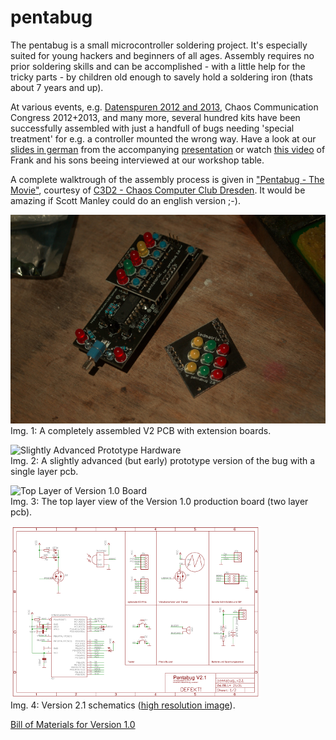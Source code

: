 pentabug
========

The pentabug is a small microcontroller soldering project. It's especially suited for young hackers and beginners of all ages. Assembly requires no prior soldering skills and can be accomplished - with a little help for the tricky parts - by children old enough to savely hold a soldering iron (thats about 7 years and up).

At various events, e.g. [Datenspuren 2012 and 2013](http://datenspuren.de "Datenspuren 2012 and 2013"), Chaos Communication Congress 2012+2013, and many more, several hundred kits have been successfully assembled with just a handfull of bugs needing 'special treatment' for e.g. a controller mounted the wrong way. Have a look at our [slides in german](/c3d2/pentabug/raw/master/doc/201210_slides_datenspuren.pdf "slides form the Datenspuren 2012 talk") from the accompanying [presentation](http://www.datenspuren.de/2012/fahrplan/events/5074.de.html "pentabug talk announcement") or watch [this video](http://www.youtube.com/watch?v=HTBhXqNR6LY "Dresdner Piratencast Folge 14 - Datenspuren") of Frank and his sons beeing interviewed at our workshop table.

A complete walktrough of the assembly process is given in ["Pentabug - The Movie"](http://www.c3d2.de/news/video-pentabug-bauen.html "Pentabug - The Movie"), courtesy of [C3D2 - Chaos Computer Club Dresden](http://c3d2.de "C3D2 - Chaos Computer Club Dresden"). It would be amazing if Scott Manley could do an english version ;-).

![Assembled V2 PCB with extension boards](https://github.com/c3d2/pentabug/raw/master/img/assembled_v2_728x483.jpg)  
Img. 1: A completely assembled V2 PCB with extension boards.

![Slightly Advanced Prototype Hardware](https://github.com/c3d2/pentabug/raw/master/img/prototype.jpg)  
Img. 2: A slightly advanced (but early) prototype version of the bug with a single layer pcb.

![Top Layer of Version 1.0 Board](https://github.com/c3d2/pentabug/raw/master/img/board_top.png)  
Img. 3: The top layer view of the Version 1.0 production board (two layer pcb).

![Version 2.1 Schematics (Thumbnail)](https://github.com/c3d2/pentabug/raw/master/img/schematics_v2_1_thumb.png)  
Img. 4: Version 2.1 schematics ([high resolution image](https://github.com/c3d2/pentabug/raw/master/img/schematics_v2_1.png "high resolution image of schematics")).

[Bill of Materials for Version 1.0](https://github.com/c3d2/pentabug/blob/master/bom.md "bill of materials")
